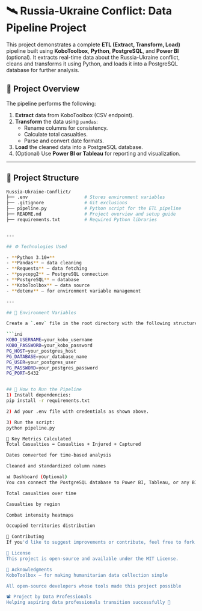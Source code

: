 # 🛰️ Russia-Ukraine Conflict: Data Pipeline Project

This project demonstrates a complete **ETL (Extract, Transform, Load)** pipeline built using **KoboToolbox**, **Python**, **PostgreSQL**, and **Power BI** (optional). It extracts real-time data about the Russia-Ukraine conflict, cleans and transforms it using Python, and loads it into a PostgreSQL database for further analysis.

## 📌 Project Overview

The pipeline performs the following:

1. **Extract** data from KoboToolbox (CSV endpoint).
2. **Transform** the data using `pandas`:
   - Rename columns for consistency.
   - Calculate total casualties.
   - Parse and convert date formats.
3. **Load** the cleaned data into a PostgreSQL database.
4. (Optional) Use **Power BI or Tableau** for reporting and visualization.

---

## 📂 Project Structure

```bash
Russia-Ukraine-Conflict/
├── .env                     # Stores environment variables
├── .gitignore               # Git exclusions
├── pipeline.py              # Python script for the ETL pipeline
├── README.md                # Project overview and setup guide
├── requirements.txt         # Required Python libraries


---

## ⚙️ Technologies Used

- **Python 3.10+**
- **Pandas** – data cleaning
- **Requests** – data fetching
- **psycopg2** – PostgreSQL connection
- **PostgreSQL** – database
- **KoboToolbox** – data source
- **dotenv** – for environment variable management

---

## 🔐 Environment Variables

Create a `.env` file in the root directory with the following structure:

```ini
KOBO_USERNAME=your_kobo_username
KOBO_PASSWORD=your_kobo_password
PG_HOST=your_postgres_host
PG_DATABASE=your_database_name
PG_USER=your_postgres_user
PG_PASSWORD=your_postgres_password
PG_PORT=5432


## 🚀 How to Run the Pipeline
1) Install dependencies:
pip install -r requirements.txt

2) Ad your .env file with credentials as shown above.

3) Run the script:
python pipeline.py

🧠 Key Metrics Calculated
Total Casualties = Casualties + Injured + Captured

Dates converted for time-based analysis

Cleaned and standardized column names

📊 Dashboard (Optional)
You can connect the PostgreSQL database to Power BI, Tableau, or any BI tool to build an interactive dashboard showing:

Total casualties over time

Casualties by region

Combat intensity heatmaps

Occupied territories distribution

🤝 Contributing
If you'd like to suggest improvements or contribute, feel free to fork the repo and open a pull request.

📜 License
This project is open-source and available under the MIT License.

🙌 Acknowledgments
KoboToolbox – for making humanitarian data collection simple

All open-source developers whose tools made this project possible

📽️ Project by Data Professionals
Helping aspiring data professionals transition successfully 🚀